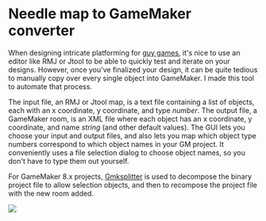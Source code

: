 Needle map to GameMaker converter
===

When designing intricate platforming for [guy games](http://delicious-fruit.com/), it's nice to use an editor like RMJ or Jtool to be able to quickly test and iterate on your designs. However, once you've finalized your design, it can be quite tedious to manually copy over every single object into GameMaker. I made this tool to automate that process.

The input file, an RMJ or Jtool map, is a text file containing a list of objects, each with an x coordinate, y coordinate, and type *number*. The output file, a GameMaker room, is an XML file where each object has an x coordinate, y coordinate, and name *string* (and other default values). The GUI lets you choose your input and output files, and also lets you map which object type numbers correspond to which object names in your GM project. It conveniently uses a file selection dialog to choose object names, so you don't have to type them out yourself.

For GameMaker 8.x projects, [Gmksplitter](https://github.com/Medo42/Gmk-Splitter) is used to decompose the binary project file to allow selection objects, and then to recompose the project file with the new room added.

![](http://i.imgur.com/GCyRLwe.png)
